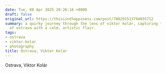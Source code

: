 ```yaml
---
date: Tue, 08 Apr 2025 20:26:16 +0000
draft: false
original_url: https://thisisnthappiness.com/post/780291513794035712
summary: a quirky journey through the lens of viktor kolár, capturing the essence
  of ostrava with a calm, artistic flair.
tags:
- ostrava
- viktor-kolar
- photography
title: Ostrava, Viktor Kolár
---
```


Ostrava, Viktor Kolár